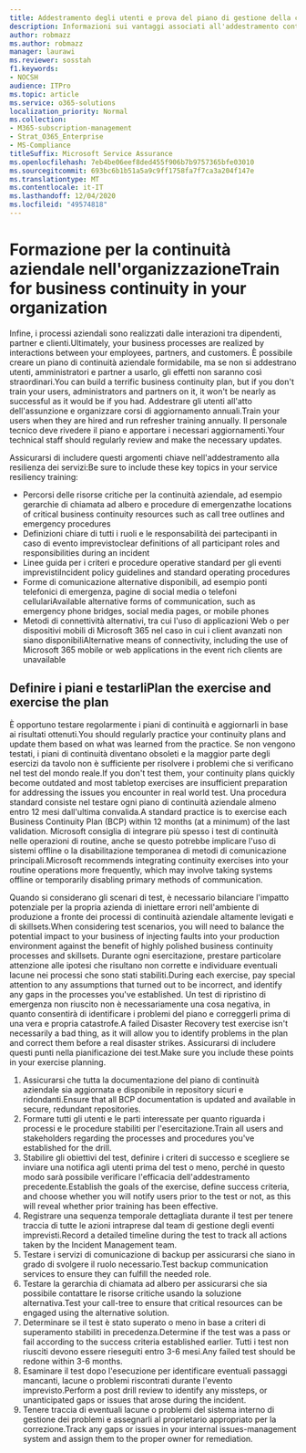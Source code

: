 ```yaml
---
title: Addestramento degli utenti e prova del piano di gestione della continuità aziendale della società
description: Informazioni sui vantaggi associati all'addestramento continuo e alla prova del piano di continuità aziendale.
author: robmazz
ms.author: robmazz
manager: laurawi
ms.reviewer: sosstah
f1.keywords:
- NOCSH
audience: ITPro
ms.topic: article
ms.service: o365-solutions
localization_priority: Normal
ms.collection:
- M365-subscription-management
- Strat_O365_Enterprise
- MS-Compliance
titleSuffix: Microsoft Service Assurance
ms.openlocfilehash: 7eb4be06eef8ded455f906b7b9757365bfe03010
ms.sourcegitcommit: 693bc6b1b51a5a9c9ff1758fa7f7ca3a204f147e
ms.translationtype: MT
ms.contentlocale: it-IT
ms.lasthandoff: 12/04/2020
ms.locfileid: "49574818"
---
```

# <a name="train-for-business-continuity-in-your-organization"></a><span data-ttu-id="49ca9-103">Formazione per la continuità aziendale nell'organizzazione</span><span class="sxs-lookup"><span data-stu-id="49ca9-103">Train for business continuity in your organization</span></span>

<span data-ttu-id="49ca9-104">Infine, i processi aziendali sono realizzati dalle interazioni tra dipendenti, partner e clienti.</span><span class="sxs-lookup"><span data-stu-id="49ca9-104">Ultimately, your business processes are realized by interactions between your employees, partners, and customers.</span></span> <span data-ttu-id="49ca9-105">È possibile creare un piano di continuità aziendale formidabile, ma se non si addestrano utenti, amministratori e partner a usarlo, gli effetti non saranno così straordinari.</span><span class="sxs-lookup"><span data-stu-id="49ca9-105">You can build a terrific business continuity plan, but if you don't train your users, administrators and partners on it, it won't be nearly as successful as it would be if you had.</span></span> <span data-ttu-id="49ca9-106">Addestrare gli utenti all'atto dell'assunzione e organizzare corsi di aggiornamento annuali.</span><span class="sxs-lookup"><span data-stu-id="49ca9-106">Train your users when they are hired and run refresher training annually.</span></span> <span data-ttu-id="49ca9-107">Il personale tecnico deve rivedere il piano e apportare i necessari aggiornamenti.</span><span class="sxs-lookup"><span data-stu-id="49ca9-107">Your technical staff should regularly review and make the necessary updates.</span></span>

<span data-ttu-id="49ca9-108">Assicurarsi di includere questi argomenti chiave nell'addestramento alla resilienza dei servizi:</span><span class="sxs-lookup"><span data-stu-id="49ca9-108">Be sure to include these key topics in your service resiliency training:</span></span>

- <span data-ttu-id="49ca9-109">Percorsi delle risorse critiche per la continuità aziendale, ad esempio gerarchie di chiamata ad albero e procedure di emergenza</span><span class="sxs-lookup"><span data-stu-id="49ca9-109">the locations of critical business continuity resources such as call tree outlines and emergency procedures</span></span>
- <span data-ttu-id="49ca9-110">Definizioni chiare di tutti i ruoli e le responsabilità dei partecipanti in caso di evento imprevisto</span><span class="sxs-lookup"><span data-stu-id="49ca9-110">clear definitions of all participant roles and responsibilities during an incident</span></span>
- <span data-ttu-id="49ca9-111">Linee guida per i criteri e procedure operative standard per gli eventi imprevisti</span><span class="sxs-lookup"><span data-stu-id="49ca9-111">Incident policy guidelines and standard operating procedures</span></span>
- <span data-ttu-id="49ca9-112">Forme di comunicazione alternative disponibili, ad esempio ponti telefonici di emergenza, pagine di social media o telefoni cellulari</span><span class="sxs-lookup"><span data-stu-id="49ca9-112">Available alternative forms of communication, such as emergency phone bridges, social media pages, or mobile phones</span></span>
- <span data-ttu-id="49ca9-113">Metodi di connettività alternativi, tra cui l'uso di applicazioni Web o per dispositivi mobili di Microsoft 365 nel caso in cui i client avanzati non siano disponibili</span><span class="sxs-lookup"><span data-stu-id="49ca9-113">Alternative means of connectivity, including the use of Microsoft 365 mobile or web applications in the event rich clients are unavailable</span></span>

## <a name="plan-the-exercise-and-exercise-the-plan"></a><span data-ttu-id="49ca9-114">Definire i piani e testarli</span><span class="sxs-lookup"><span data-stu-id="49ca9-114">Plan the exercise and exercise the plan</span></span>

<span data-ttu-id="49ca9-115">È opportuno testare regolarmente i piani di continuità e aggiornarli in base ai risultati ottenuti.</span><span class="sxs-lookup"><span data-stu-id="49ca9-115">You should regularly practice your continuity plans and update them based on what was learned from the practice.</span></span> <span data-ttu-id="49ca9-116">Se non vengono testati, i piani di continuità diventano obsoleti e la maggior parte degli esercizi da tavolo non è sufficiente per risolvere i problemi che si verificano nel test del mondo reale.</span><span class="sxs-lookup"><span data-stu-id="49ca9-116">If you don't test them, your continuity plans quickly become outdated and most tabletop exercises are insufficient preparation for addressing the issues you encounter in real world test.</span></span> <span data-ttu-id="49ca9-117">Una procedura standard consiste nel testare ogni piano di continuità aziendale almeno entro 12 mesi dall'ultima convalida.</span><span class="sxs-lookup"><span data-stu-id="49ca9-117">A standard practice is to exercise each Business Continuity Plan (BCP) within 12 months (at a minimum) of the last validation.</span></span> <span data-ttu-id="49ca9-118">Microsoft consiglia di integrare più spesso i test di continuità nelle operazioni di routine, anche se questo potrebbe implicare l'uso di sistemi offline o la disabilitazione temporanea di metodi di comunicazione principali.</span><span class="sxs-lookup"><span data-stu-id="49ca9-118">Microsoft recommends integrating continuity exercises into your routine operations more frequently, which may involve taking systems offline or temporarily disabling primary methods of communication.</span></span>  

<span data-ttu-id="49ca9-119">Quando si considerano gli scenari di test, è necessario bilanciare l'impatto potenziale per la propria azienda di iniettare errori nell'ambiente di produzione a fronte dei processi di continuità aziendale altamente levigati e di skillsets.</span><span class="sxs-lookup"><span data-stu-id="49ca9-119">When considering test scenarios, you will need to balance the potential impact to your business of injecting faults into your production environment against the benefit of highly polished business continuity processes and skillsets.</span></span>
<span data-ttu-id="49ca9-120">Durante ogni esercitazione, prestare particolare attenzione alle ipotesi che risultano non corrette e individuare eventuali lacune nei processi che sono stati stabiliti.</span><span class="sxs-lookup"><span data-stu-id="49ca9-120">During each exercise, pay special attention to any assumptions that turned out to be incorrect, and identify any gaps in the processes you've established.</span></span> <span data-ttu-id="49ca9-121">Un test di ripristino di emergenza non riuscito non è necessariamente una cosa negativa, in quanto consentirà di identificare i problemi del piano e correggerli prima di una vera e propria catastrofe.</span><span class="sxs-lookup"><span data-stu-id="49ca9-121">A failed Disaster Recovery test exercise isn't necessarily a bad thing, as it will allow you to identify problems in the plan and correct them before a real disaster strikes.</span></span> <span data-ttu-id="49ca9-122">Assicurarsi di includere questi punti nella pianificazione dei test.</span><span class="sxs-lookup"><span data-stu-id="49ca9-122">Make sure you include these points in your exercise planning.</span></span>

1. <span data-ttu-id="49ca9-123">Assicurarsi che tutta la documentazione del piano di continuità aziendale sia aggiornata e disponibile in repository sicuri e ridondanti.</span><span class="sxs-lookup"><span data-stu-id="49ca9-123">Ensure that all BCP documentation is updated and available in secure, redundant repositories.</span></span>
2. <span data-ttu-id="49ca9-124">Formare tutti gli utenti e le parti interessate per quanto riguarda i processi e le procedure stabiliti per l'esercitazione.</span><span class="sxs-lookup"><span data-stu-id="49ca9-124">Train all users and stakeholders regarding the processes and procedures you've established for the drill.</span></span>
3. <span data-ttu-id="49ca9-125">Stabilire gli obiettivi del test, definire i criteri di successo e scegliere se inviare una notifica agli utenti prima del test o meno, perché in questo modo sarà possibile verificare l'efficacia dell'addestramento precedente.</span><span class="sxs-lookup"><span data-stu-id="49ca9-125">Establish the goals of the exercise, define success criteria, and choose whether you will notify users prior to the test or not, as this will reveal whether prior training has been effective.</span></span>
4. <span data-ttu-id="49ca9-126">Registrare una sequenza temporale dettagliata durante il test per tenere traccia di tutte le azioni intraprese dal team di gestione degli eventi imprevisti.</span><span class="sxs-lookup"><span data-stu-id="49ca9-126">Record a detailed timeline during the test to track all actions taken by the Incident Management team.</span></span>
5. <span data-ttu-id="49ca9-127">Testare i servizi di comunicazione di backup per assicurarsi che siano in grado di svolgere il ruolo necessario.</span><span class="sxs-lookup"><span data-stu-id="49ca9-127">Test backup communication services to ensure they can fulfill the needed role.</span></span>
6. <span data-ttu-id="49ca9-128">Testare la gerarchia di chiamata ad albero per assicurarsi che sia possibile contattare le risorse critiche usando la soluzione alternativa.</span><span class="sxs-lookup"><span data-stu-id="49ca9-128">Test your call-tree to ensure that critical resources can be engaged using the alternative solution.</span></span>
7. <span data-ttu-id="49ca9-129">Determinare se il test è stato superato o meno in base a criteri di superamento stabiliti in precedenza.</span><span class="sxs-lookup"><span data-stu-id="49ca9-129">Determine if the test was a pass or fail according to the success criteria established earlier.</span></span> <span data-ttu-id="49ca9-130">Tutti i test non riusciti devono essere rieseguiti entro 3-6 mesi.</span><span class="sxs-lookup"><span data-stu-id="49ca9-130">Any failed test should be redone within 3-6 months.</span></span>
8. <span data-ttu-id="49ca9-131">Esaminare il test dopo l'esecuzione per identificare eventuali passaggi mancanti, lacune o problemi riscontrati durante l'evento imprevisto.</span><span class="sxs-lookup"><span data-stu-id="49ca9-131">Perform a post drill review to identify any missteps, or unanticipated gaps or issues that arose during the incident.</span></span>
9. <span data-ttu-id="49ca9-132">Tenere traccia di eventuali lacune o problemi del sistema interno di gestione dei problemi e assegnarli al proprietario appropriato per la correzione.</span><span class="sxs-lookup"><span data-stu-id="49ca9-132">Track any gaps or issues in your internal issues-management system and assign them to the proper owner for remediation.</span></span>

